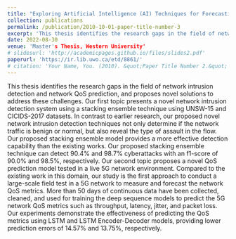 ```yaml
---
title: "Exploring Artificial Intelligence (AI) Techniques for Forecasting Network Traffic: Network QoS and Security Perspectives"
collection: publications
permalink: /publication/2010-10-01-paper-title-number-3
excerpt: 'This thesis identifies the research gaps in the field of network intrusion detection and network QoS prediction, and proposes novel solutions to address these challenges.'
date: 2022-08-30
venue: 'Master's Thesis, Western University'
# slidesurl: 'http://academicpages.github.io/files/slides2.pdf'
paperurl: 'https://ir.lib.uwo.ca/etd/8861/'
# citation: 'Your Name, You. (2010). &quot;Paper Title Number 2.&quot; <i>Journal 1</i>. 1(2).'
---
```


This thesis identifies the research gaps in the field of network intrusion detection and network QoS prediction, and proposes novel solutions to address these challenges. Our first topic presents a novel network intrusion detection system using a stacking ensemble technique using UNSW-15 and CICIDS-2017 datasets. In contrast to earlier research, our proposed novel network intrusion detection techniques not only determine if the network traffic is benign or normal, but also reveal the type of assault in the flow. Our proposed stacking ensemble model provides a more effective detection capability than the existing works. Our proposed stacking ensemble technique can detect 90.4% and 98.7% cyberattacks with an f1-score of 90.0% and 98.5%, respectively. Our second topic proposes a novel QoS prediction model tested in a live 5G network environment. Compared to the existing work in this domain, our study is the first approach to conduct a large-scale field test in a 5G network to measure and forecast the network QoS metrics. More than 50 days of continuous data have been collected, cleaned, and used for training the deep sequence models to predict the 5G network QoS metrics such as throughput, latency, jitter, and packet loss. Our experiments demonstrate the effectiveness of predicting the QoS metrics using LSTM and LSTM Encoder-Decoder models, providing lower prediction errors of 14.57% and 13.75%, respectively.